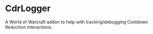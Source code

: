 # CdrLogger
A World of Warcraft addon to help with tracking/debugging Cooldown Reduction interactions.
